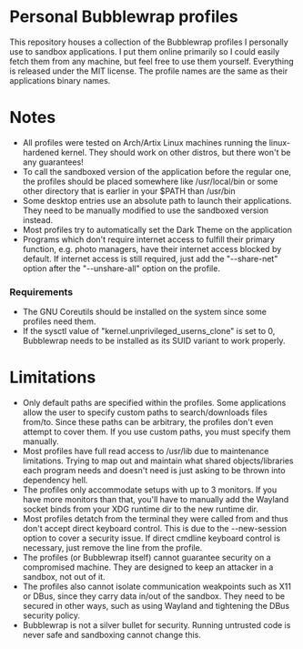 # Personal Bubblewrap profiles
This repository houses a collection of the Bubblewrap profiles I personally use
to sandbox applications. I put them online primarily so I could easily fetch them
from any machine, but feel free to use them yourself. Everything is released under
the MIT license. The profile names are the same as their applications binary names.

# Notes
- All profiles were tested on Arch/Artix Linux machines running the linux-hardened
kernel. They should work on other distros, but there won't be any guarantees!
- To call the sandboxed version of the application before the regular one, the profiles
should be placed somewhere like /usr/local/bin or some other directory that is earlier
in your $PATH than /usr/bin
- Some desktop entries use an absolute path to launch their applications. They need to
be manually modified to use the sandboxed version instead.
- Most profiles try to automatically set the Dark Theme on the application
- Programs which don't require internet access to fulfill their primary function,
e.g. photo managers, have their internet access blocked by default. If internet access
is still required, just add the "--share-net" option after the "--unshare-all"
option on the profile.

### Requirements
- The GNU Coreutils should be installed on the system since some profiles need them.
- If the sysctl value of "kernel.unprivileged_userns_clone" is set to 0, Bubblewrap
needs to be installed as its SUID variant to work properly.

# Limitations
- Only default paths are specified within the profiles. Some applications allow the user
to specify custom paths to search/downloads files from/to. Since these paths
can be arbitrary, the profiles don't even attempt to cover them. If you use custom
paths, you must specify them manually.
- Most profiles have full read access to /usr/lib due to maintenance limitations.
Trying to map out and maintain what shared objects/libraries each program needs and
doesn't need is just asking to be thrown into dependency hell.
- The profiles only accommodate setups with up to 3 monitors. If you have more
monitors than that, you'll have to manually add the Wayland socket binds from your
XDG runtime dir to the new runtime dir.
- Most profiles detatch from the terminal they were called from and thus don't accept
direct keyboard control. This is due to the --new-session option to cover a security
issue. If direct cmdline keyboard control is necessary, just remove the line from
the profile.
- The profiles (or Bubblewrap itself) cannot guarantee security on a compromised
machine. They are designed to keep an attacker in a sandbox, not out of it.
- The profiles also cannot isolate communication weakpoints such as X11 or DBus, since
they carry data in/out of the sandbox. They need to be secured in other ways, such as
using Wayland and tightening the DBus security policy.
- Bubblewrap is not a silver bullet for security. Running untrusted code is never
safe and sandboxing cannot change this.
